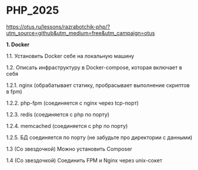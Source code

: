 # PHP_2025

https://otus.ru/lessons/razrabotchik-php/?utm_source=github&utm_medium=free&utm_campaign=otus

**1. Docker**

1.1. Установить Docker себе на локальную машину

1.2. Описать инфраструктуру в Docker-compose, которая включает в себя

1.2.1. nginx (обрабатывает статику, пробрасывает выполнение скриптов в fpm)

1.2.2. php-fpm (соединяется с nginx через tcp-порт)

1.2.3. redis (соединяется с php по порту)

1.2.4. memcached (соединяется с php по порту)

1.2.5. БД соединяется по порту (не забудьте про директории с данными)

1.3 (Со звездочкой) Можно установить Composer

1.4 (Со звездочкой) Соединить FPM и Nginx через unix-сокет 